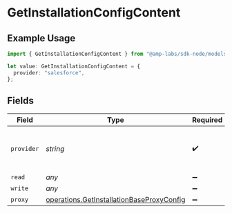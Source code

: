 # GetInstallationConfigContent

## Example Usage

```typescript
import { GetInstallationConfigContent } from "@amp-labs/sdk-node/models/operations";

let value: GetInstallationConfigContent = {
  provider: "salesforce",
};
```

## Fields

| Field                                                                                                  | Type                                                                                                   | Required                                                                                               | Description                                                                                            | Example                                                                                                |
| ------------------------------------------------------------------------------------------------------ | ------------------------------------------------------------------------------------------------------ | ------------------------------------------------------------------------------------------------------ | ------------------------------------------------------------------------------------------------------ | ------------------------------------------------------------------------------------------------------ |
| `provider`                                                                                             | *string*                                                                                               | :heavy_check_mark:                                                                                     | The SaaS API that we are integrating with.                                                             | salesforce                                                                                             |
| `read`                                                                                                 | *any*                                                                                                  | :heavy_minus_sign:                                                                                     | N/A                                                                                                    |                                                                                                        |
| `write`                                                                                                | *any*                                                                                                  | :heavy_minus_sign:                                                                                     | N/A                                                                                                    |                                                                                                        |
| `proxy`                                                                                                | [operations.GetInstallationBaseProxyConfig](../../models/operations/getinstallationbaseproxyconfig.md) | :heavy_minus_sign:                                                                                     | N/A                                                                                                    |                                                                                                        |